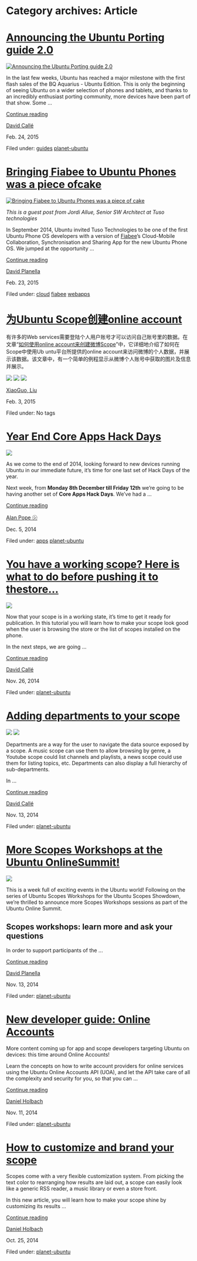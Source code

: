 





# Category archives: Article





#  [Announcing the Ubuntu Porting guide 2.0](/en/blog/2015/02/24/announcing-ubuntu-porting-guide-20/)

[ ![Announcing the Ubuntu Porting guide 2.0](/static/devportal_uploaded/02ddf0f1-56a5-4f18-9833-702d6f54aae5-uploads/zinnia/tel3.png)
](/en/blog/2015/02/24/announcing-ubuntu-porting-guide-20/)

In the last few weeks, Ubuntu has reached a major milestone with the first
flash sales of the BQ Aquarius - Ubuntu Edition. This is only the beginning of
seeing Ubuntu on a wider selection of phones and tablets, and thanks to an
incredibly enthusiast porting community, more devices have been part of that
show. Some ...

[Continue reading](/en/blog/2015/02/24/announcing-ubuntu-porting-guide-20/)

[David Callé](/en/blog/authors/davidc3/)

Feb. 24, 2015

Filed under: [guides](/en/blog/tags/guides/) [planet-ubuntu](/en/blog/tags/planet-ubuntu/)

#  [Bringing Fiabee to Ubuntu Phones was a piece ofcake](/en/blog/2015/02/23/bringing-fiabee-ubuntu-phones-was-piece-cake/)

[ ![Bringing Fiabee to Ubuntu Phones was a piece of cake](/static/devportal_uploaded/0d77755a-a4dd-4b09-846d-c60d49e9677f-uploads/zinnia/fiabee-ubuntu.png)
](/en/blog/2015/02/23/bringing-fiabee-ubuntu-phones-was-piece-cake/)

_This is a guest post from Jordi Allue, Senior SW Architect at Tuso
technologies_

In September 2014, Ubuntu invited Tuso Technologies to be one of the first
Ubuntu Phone OS developers with a version of [Fiabee](http://www.fiabee.com)’s
Cloud-Mobile Collaboration, Synchronisation and Sharing App for the new Ubuntu
Phone OS. We jumped at the opportunity ...

[Continue reading](/en/blog/2015/02/23/bringing-fiabee-ubuntu-phones-was-piece-cake/)

[David Planella](/en/blog/authors/dpm/)

Feb. 23, 2015

Filed under: [cloud](/en/blog/tags/cloud/) [fiabee](/en/blog/tags/fiabee/)
[webapps](/en/blog/tags/webapps/)

#  [为Ubuntu Scope创建online account](/en/blog/2015/02/03/ubuntu-scope-online-account-chinese/)

有许多的Web services需要登陆个人用户账号才可以访问自己账号里的数据。在文章“[如何使用online account来创建微博Scope](http://blog.csdn.net/ubuntutouch/article/details/43410675)”中，它详细地介绍了如何在Scope中使用Ub
untu平台所提供的online account来访问微博的个人数据，并展示该数据。该文章中，有一个简单的例程显示从微博个人账号中获取的图片及信息并展示。

![](/static/devportal_uploaded/966a189a-2989-4ea1-af30-43a2af607120-b985178a-65eb-4867-9060-2aeacf827533-media/2015/02/03/a.png) ![](/static/devportal_uploaded/8b218a30-93f6-487f-8740-c6caabdfb1ab-7fc85bb7-3fac-46a0-8468-ec5e58febacf-media/2015/02/03/b.png) ![](/static/devportal_uploaded/e03bb948-468a-4997-9854-4a9386020132-88b47c9e-c67f-4b14-959d-70b3c866f272-media/2015/02/03/c.png)

[XiaoGuo, Liu](/en/blog/authors/liu-xiao-guo/)

Feb. 3, 2015

Filed under: No tags

#  [ Year End Core Apps Hack Days](/en/blog/2014/12/05/year-end-core-apps-hack-days/)

![](/static/devportal_uploaded/67a7f1ad-96ed-4546-878d-de233dbcd421-571b5c97-39ee-4746-8d0f-ff166fe5f80a-media/2014/12/19/coreapps2.jpg)

As we come to the end of 2014, looking forward to new devices running Ubuntu
in our immediate future, it’s time for one last set of Hack Days of the year.

Next week, from **Monday 8th December till Friday 12th** we’re going to be
having another set of **Core Apps Hack Days**. We’ve had a ...

[Continue reading](/en/blog/2014/12/05/year-end-core-apps-hack-days/)

[Alan Pope ㋛](/en/blog/authors/popey/)

Dec. 5, 2014

Filed under: [apps](/en/blog/tags/apps/) [planet-ubuntu](/en/blog/tags/planet-ubuntu/)

#  [You have a working scope? Here is what to do before pushing it to thestore…](/en/blog/2014/11/26/you-have-working-scope-here-what-do-pushing-it-store/)

![](https://swift.canonistack.canonical.com/v1/AUTH_c70ce6d1363e4692b1d4fde91eaa3b4b/devportal_uploaded/c024ebcc-377c-4e8a-b356-336e98e43d80-uploads/zinnia/scope_prev_all-700x388.png)

Now that your scope is in a working state, it’s time to get it ready for
publication. In this tutorial you will learn how to make your scope look good
when the user is browsing the store or the list of scopes installed on the
phone.

In the next steps, we are going ...

[Continue reading](/en/blog/2014/11/26/you-have-working-scope-here-what-do-pushing-it-store/)

[David Callé](/en/blog/authors/davidc3/)

Nov. 26, 2014

Filed under: [planet-ubuntu](/en/blog/tags/planet-ubuntu/)

#  [ Adding departments to your scope](/en/blog/2014/11/13/adding-departments-your-scope/)

![](https://swift.canonistack.canonical.com/v1/AUTH_c70ce6d1363e4692b1d4fde91eaa3b4b/devportal_uploaded/28efcf54-6dc4-4462-9882-d6c8c23ea57e-uploads/zinnia/scope_dep81-439x700.png) ![](https://swift.canonistack.canonical.com/v1/AUTH_c70ce6d1363e4692b1d4fde91eaa3b4b/devportal_uploaded/c46aba99-714c-4575-848a-38e7bc4e7c1c-uploads/zinnia/scope_dep9-439x700.png)

Departments are a way for the user to navigate the data source exposed by a
scope. A music scope can use them to allow browsing by genre, a Youtube scope
could list channels and playlists, a news scope could use them for listing
topics, etc. Departments can also display a full hierarchy of sub-departments.

In ...

[Continue reading](/en/blog/2014/11/13/adding-departments-your-scope/)

[David Callé](/en/blog/authors/davidc3/)

Nov. 13, 2014

Filed under: [planet-ubuntu](/en/blog/tags/planet-ubuntu/)

#  [ More Scopes Workshops at the Ubuntu OnlineSummit!](/en/blog/2014/11/13/more-scopes-workshops-ubuntu-online-summit/)

![](https://swift.canonistack.canonical.com/v1/AUTH_c70ce6d1363e4692b1d4fde91eaa3b4b/devportal_uploaded/a91841f4-d68a-46bb-88ae-551407c5db52-uploads/zinnia/image-phone-naturallyneat-medium-700x296.jpg)

This is a week full of exciting events in the Ubuntu world! Following on the
series of Ubuntu Scopes Workshops for the Ubuntu Scopes Showdown, we’re
thrilled to announce more Scopes Workshops sessions as part of the Ubuntu
Online Summit.

## Scopes workshops: learn more and ask your questions

In order to support participants of the ...

[Continue reading](/en/blog/2014/11/13/more-scopes-workshops-ubuntu-online-summit/)

[David Planella](/en/blog/authors/dpm/)

Nov. 13, 2014

Filed under: [planet-ubuntu](/en/blog/tags/planet-ubuntu/)

#  [New developer guide: Online Accounts](/en/blog/2014/11/11/new-developer-guide-online-accounts/)

More content coming up for app and scope developers targeting Ubuntu on
devices: this time around Online Accounts!

Learn the concepts on how to write account providers for online services using
the Ubuntu Online Accounts API (UOA), and let the API take care of all the
complexity and security for you, so that you can ...

[Continue reading](/en/blog/2014/11/11/new-developer-guide-online-accounts/)

[Daniel Holbach](/en/blog/authors/dholbach/)

Nov. 11, 2014

Filed under: [planet-ubuntu](/en/blog/tags/planet-ubuntu/)

#  [How to customize and brand your scope](/en/blog/2014/10/25/scopes-customization-branding/)

Scopes come with a very flexible customization system. From picking the text
color to rearranging how results are laid out, a scope can easily look like a
generic RSS reader, a music library or even a store front.

In this new article, you will learn how to make your scope shine by
customizing its results ...

[Continue reading](/en/blog/2014/10/25/scopes-customization-branding/)

[Daniel Holbach](/en/blog/authors/dholbach/)

Oct. 25, 2014

Filed under: [planet-ubuntu](/en/blog/tags/planet-ubuntu/)








